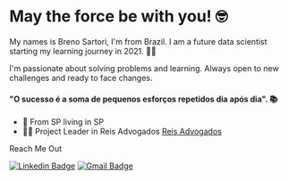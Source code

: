 # May the force be with you! 🤓

My names is Breno Sartori, I'm from Brazil. I am a future data scientist starting my learning journey in 2021. 🙋‍♂️

I'm passionate about solving problems and learning. Always open to new challenges and ready to face changes.

#### "O sucesso é a soma de pequenos esforços repetidos dia após dia".  📚

- 🚩 From SP living in SP
- 🙍‍♂️ Project Leader in Reis Advogados [Reis Advogados](https://www.linkedin.com/company/reis-adv/mycompany/)

Reach Me Out

[![Linkedin Badge](https://img.shields.io/badge/-Breno%20Sartori-6633cc?style=flat-square&logo=Linkedin&logoColor=white&link=https://www.linkedin.com/in/brenosartori/)](https://www.linkedin.com/in/brenosartori/) 
[![Gmail Badge](https://img.shields.io/badge/-brenosartori.contato@gmail.com-6633cc?style=flat-square&logo=Gmail&logoColor=white&link=mailto:brenosartori.contato@gmail.com)](mailto:brenosartori.contato@gmail.com)
